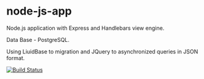# node-js-app

Node.js application with Express and Handlebars view engine.

Data Base - PostgreSQL.

Using LiuidBase to migration and JQuery to asynchronized queries in JSON format.

[![Build Status](https://travis-ci.org/engeeene/node-js-app.svg?branch=master)](https://travis-ci.org/engeeene/node-js-app)
